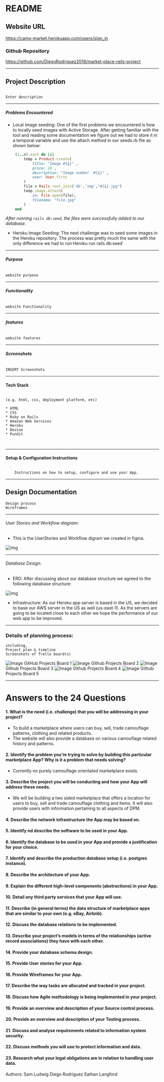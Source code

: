 # README

## Website URL
https://camo-market.herokuapp.com/users/sign_in

### Github Repository
https://github.com/DiegoRodriguez2018/market-place-rails-project
___________________________________________________
## Project Description
```

Enter description

```

___________________________________________________
#####  Problems Encountered


* Local image seeding: One of the first problems we encountered is how to locally seed images with Active Storage. After getting familiar with the tool and reading some documentation we figure out we had to store it in a temporal variable and use the attach method in our seeds.rb file as shown below:
   ``` ruby
    (1..n).each do |i|
        temp = Product.create(
            title: "Image #{i}" ,
            price: 20 ,
            description: "Image number  #{i}" ,
            user: User.first
        )
        file = Rails.root.join('db','img',"#{i}.jpg")
        temp.image.attach(
            io: File.open(file),
            filename: "file.jpg"
        )  
    end
    ```
*After running `rails db:seed`, the files were successfully added to our database.*

* Heroku Image Seeding: The next challenge was to seed some images in the Heroku repository. The process was pretty much the same with the only difference we had to run Heroku run rails db:seed`


___________________________________________________
#####  Purpose
```

website purpose

```
___________________________________________________
#####   Functionality
```

website Functionality

```
___________________________________________________
#####  features
```

website features

```
___________________________________________________
#####  Screenshots
```

INSERT Screenshots

```
___________________________________________________
####  Tech Stack
```

(e.g. html, css, deployment platform, etc)

* HTML
* CSS
* Ruby on Rails
* Amazon Web Services
* Heroku
* Devise
* Pundit



```
___________________________________________________
####  Setup & Configuration Instructions
```

    Instructions on how to setup, configure and use your App.

```
___________________________________________________
## Design Documentation
```
Design process
Wireframes
```
___________________________________________________

###### User Stories and Workflow diagram:
* This is the UserStories and Workflow digram we created in figma.

![img](readme-images/stories.png)

___________________________________________________

###### Database Design:
* ERD: After discussing about our database structure we agreed to the following database structure:

![img](readme-images/database-design.png)
* Infrastructure: As our Heroku app server is based in the US, we decided to base our AWS server in the US as well (us-east-1). As the servers are going to be located close to each other we hope the performance of our web app to be improved.

___________________________________________________
### Details of planning process:
```
including,
Project plan & timeline
Screenshots of Trello board(s)
```

![Image](readme-images/githubprojects1.png) GitHub Projects Board 1
![Image](readme-images/githubprojects2.png) Github Projects Board 2
![Image](readme-images/githubprojects3.png) Github Projects Board 3
![Image](readme-images/githubprojects4.png) Github Projects Board 4
![Image](readme-images/githubprojects5.png) Github Projects Board 5

___________________________________________________
# Answers to the 24 Questions



#### 1. What is the need (i.e. challenge) that you will be addressing in your project?

* To build a marketplace where users can buy, sell, trade camouflage patterns, clothing and related products.
* The website will also provide a database on various camouflage related history and patterns.

#### 2. Identify the problem you’re trying to solve by building this particular marketplace App? Why is it a problem that needs solving?

* Currently no purely camouflage orientated marketplace exists.

#### 3. Describe the project you will be conducting and how your App will address these needs.

* We will be building a two sided marketplace that offers a location for users to buy, sell and trade camouflage clothing and items. It will also provide users with information pertaining to all aspects of DPM.

#### 4. Describe the network infrastructure the App may be based on.
#### 5. Identify nd describe the software to be used in your App.
#### 6. Identify the database to be used in your App and provide a justification for your choice.
#### 7. Identify and describe the production database setup (i.e. postgres instance).
#### 8. Describe the architecture of your App.
#### 9. Explain the different high-level components (abstractions) in your App.
#### 10. Detail any third party services that your App will use.
#### 11. Describe (in general terms) the data structure of marketplace apps that are similar to your own (e.g. eBay,   Airbnb).
#### 12. Discuss the database relations to be implemented.
#### 13. Describe your project’s models in terms of the relationships (active record associations) they have with each other.
#### 14. Provide your database schema design.
#### 15. Provide User stories for your App.
#### 16. Provide Wireframes for your App.
#### 17. Describe the way tasks are allocated and tracked in your project.
#### 18. Discuss how Agile methodology is being implemented in your project.
#### 19. Provide an overview and description of your Source control process.
#### 20. Provide an overview and description of your Testing process.
#### 21. Discuss and analyse requirements related to information system security.
#### 22. Discuss methods you will use to protect information and data.
#### 23. Research what your legal obligations are in relation to handling user data.

Authors:
Sam Ludwig
Diego Rodriguez
Eathan Langford
